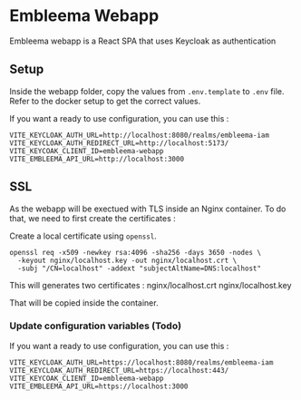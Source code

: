 # Embleema Webapp

Embleema webapp is a React SPA that uses Keycloak as authentication

## Setup

Inside the webapp folder, copy the values from `.env.template` to `.env` file. Refer to the docker setup to get the correct values.

If you want a ready to use configuration, you can use this :

```
VITE_KEYCLOAK_AUTH_URL=http://localhost:8080/realms/embleema-iam
VITE_KEYCLOAK_AUTH_REDIRECT_URL=http://localhost:5173/
VITE_KEYCOAK_CLIENT_ID=embleema-webapp
VITE_EMBLEEMA_API_URL=http://localhost:3000
```

## SSL

As the webapp will be exectued with TLS inside an Nginx container. To do that, we need to first create the certificates
:

Create a local certificate using `openssl`.

```
openssl req -x509 -newkey rsa:4096 -sha256 -days 3650 -nodes \
  -keyout nginx/localhost.key -out nginx/localhost.crt \
  -subj "/CN=localhost" -addext "subjectAltName=DNS:localhost"

```

This will generates two certificates : nginx/localhost.crt nginx/localhost.key

That will be copied inside the container.

### Update configuration variables (Todo)

If you want a ready to use configuration, you can use this :

```
VITE_KEYCLOAK_AUTH_URL=https://localhost:8080/realms/embleema-iam
VITE_KEYCLOAK_AUTH_REDIRECT_URL=https://localhost:443/
VITE_KEYCOAK_CLIENT_ID=embleema-webapp
VITE_EMBLEEMA_API_URL=https://localhost:3000
```
